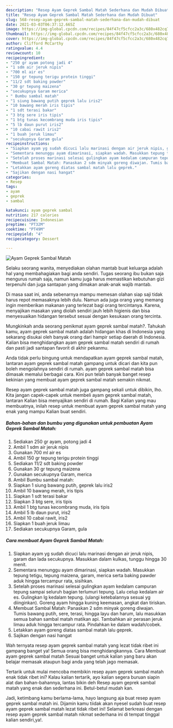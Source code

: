 ```yaml
---
description: "Resep Ayam Geprek Sambal Matah Sederhana dan Mudah Dibuat"
title: "Resep Ayam Geprek Sambal Matah Sederhana dan Mudah Dibuat"
slug: 568-resep-ayam-geprek-sambal-matah-sederhana-dan-mudah-dibuat
date: 2021-03-03T06:37:12.665Z
image: https://img-global.cpcdn.com/recipes/84f47cf5cfcc2a3c/680x482cq70/ayam-geprek-sambal-matah-foto-resep-utama.jpg
thumbnail: https://img-global.cpcdn.com/recipes/84f47cf5cfcc2a3c/680x482cq70/ayam-geprek-sambal-matah-foto-resep-utama.jpg
cover: https://img-global.cpcdn.com/recipes/84f47cf5cfcc2a3c/680x482cq70/ayam-geprek-sambal-matah-foto-resep-utama.jpg
author: Clifford McCarthy
ratingvalue: 4.4
reviewcount: 10
recipeingredient:
- "250 gr ayam potong jadi 4"
- "1 sdm air jeruk nipis"
- "700 ml air es"
- "150 gr tepung terigu protein tinggi"
- "11/2 sdt baking powder"
- "30 gr tepung maizena"
- "secukupnya Garam merica"
- " Bumbu sambal matah"
- "1 siung bawang putih geprek lalu iris2"
- "10 bawang merah iris tipis"
- "1 sdt terasi bakar"
- "3 btg sere iris tipis"
- "1 btg tunas kecombrang muda iris tipis"
- "5 lb daun purut iris2"
- "10 cabai rawit iris2"
- "1 buah jeruk limau"
- "secukupnya Garam gula"
recipeinstructions:
- "Siapkan ayam yg sudah dicuci lalu marinasi dengan air jeruk nipis, garam dan lada secukupnya. Masukkan dalam kulkas, tunggu hingga 30 menit."
- "Sementara menunggu ayam dimarinasi, siapkan wadah. Masukkan tepung tetigu, tepung maizena, garam, merica serta baking pawder aduk hingga tercampur rata, sisihkan."
- "Setelah proses marinasi selesai gulingkan ayam kedalam campuran tepung sampai seluruh bagian terlumuri tepung. Lalu celup kedalam air es. Gulingkan lg kedalam tepung. (ulangi ketebalannya sesuai yg diinginkan). Goreng ayam hingga kuning keemasan, angkat dan tiriskan."
- "Membuat Sambal Matah: Panaskan 2 sdm minyak goreng diwajan. Tumis bawang putih, sere, terasi, hingga layu dan harum, lalu masukkan semua bahan sambal matah matikan api. Tambahkan air perasan jeruk limau aduk hingga tercampur rata. Pindahkan ke dalam wadah/cobek."
- "Letakkan ayam goreng diatas sambal matah lalu geprek."
- "Sajikan dengan nasi hangat"
categories:
- Resep
tags:
- ayam
- geprek
- sambal

katakunci: ayam geprek sambal 
nutrition: 217 calories
recipecuisine: Indonesian
preptime: "PT32M"
cooktime: "PT49M"
recipeyield: "4"
recipecategory: Dessert

---
```



![Ayam Geprek Sambal Matah](https://img-global.cpcdn.com/recipes/84f47cf5cfcc2a3c/680x482cq70/ayam-geprek-sambal-matah-foto-resep-utama.jpg)

Selaku seorang wanita, menyediakan olahan mantab buat keluarga adalah hal yang membahagiakan bagi anda sendiri. Tugas seorang ibu bukan saja mengurus rumah saja, namun kamu juga harus memastikan kebutuhan gizi terpenuhi dan juga santapan yang dimakan anak-anak wajib mantab.

Di masa  saat ini, anda sebenarnya mampu memesan olahan siap saji tidak harus repot memasaknya lebih dulu. Namun ada juga orang yang memang ingin memberikan makanan yang terlezat bagi orang tercintanya. Karena, menyajikan masakan yang diolah sendiri jauh lebih higienis dan bisa menyesuaikan hidangan tersebut sesuai dengan kesukaan orang tercinta. 



Mungkinkah anda seorang penikmat ayam geprek sambal matah?. Tahukah kamu, ayam geprek sambal matah adalah hidangan khas di Indonesia yang sekarang disukai oleh banyak orang dari hampir setiap daerah di Indonesia. Kalian bisa menghidangkan ayam geprek sambal matah sendiri di rumah dan pasti jadi santapan favorit di akhir pekanmu.

Anda tidak perlu bingung untuk mendapatkan ayam geprek sambal matah, lantaran ayam geprek sambal matah gampang untuk dicari dan kita pun boleh mengolahnya sendiri di rumah. ayam geprek sambal matah bisa dimasak memalui berbagai cara. Kini pun telah banyak banget resep kekinian yang membuat ayam geprek sambal matah semakin nikmat.

Resep ayam geprek sambal matah juga gampang sekali untuk dibikin, lho. Kita jangan capek-capek untuk membeli ayam geprek sambal matah, lantaran Kalian bisa menyajikan sendiri di rumah. Bagi Kalian yang mau membuatnya, inilah resep untuk membuat ayam geprek sambal matah yang enak yang mampu Kalian buat sendiri.

<!--inarticleads1-->

##### Bahan-bahan dan bumbu yang digunakan untuk pembuatan Ayam Geprek Sambal Matah:

1. Sediakan 250 gr ayam, potong jadi 4
1. Ambil 1 sdm air jeruk nipis
1. Gunakan 700 ml air es
1. Ambil 150 gr tepung terigu protein tinggi
1. Sediakan 11/2 sdt baking powder
1. Gunakan 30 gr tepung maizena
1. Gunakan secukupnya Garam, merica
1. Ambil  Bumbu sambal matah:
1. Siapkan 1 siung bawang putih, geprek lalu iris2
1. Ambil 10 bawang merah, iris tipis
1. Siapkan 1 sdt terasi bakar
1. Siapkan 3 btg sere, iris tipis
1. Ambil 1 btg tunas kecombrang muda, iris tipis
1. Ambil 5 lb daun purut, iris2
1. Ambil 10 cabai rawit, iris2
1. Siapkan 1 buah jeruk limau
1. Sediakan secukupnya Garam, gula




<!--inarticleads2-->

##### Cara membuat Ayam Geprek Sambal Matah:

1. Siapkan ayam yg sudah dicuci lalu marinasi dengan air jeruk nipis, garam dan lada secukupnya. Masukkan dalam kulkas, tunggu hingga 30 menit.
1. Sementara menunggu ayam dimarinasi, siapkan wadah. Masukkan tepung tetigu, tepung maizena, garam, merica serta baking pawder aduk hingga tercampur rata, sisihkan.
1. Setelah proses marinasi selesai gulingkan ayam kedalam campuran tepung sampai seluruh bagian terlumuri tepung. Lalu celup kedalam air es. Gulingkan lg kedalam tepung. (ulangi ketebalannya sesuai yg diinginkan). Goreng ayam hingga kuning keemasan, angkat dan tiriskan.
1. Membuat Sambal Matah: Panaskan 2 sdm minyak goreng diwajan. Tumis bawang putih, sere, terasi, hingga layu dan harum, lalu masukkan semua bahan sambal matah matikan api. Tambahkan air perasan jeruk limau aduk hingga tercampur rata. Pindahkan ke dalam wadah/cobek.
1. Letakkan ayam goreng diatas sambal matah lalu geprek.
1. Sajikan dengan nasi hangat




Wah ternyata resep ayam geprek sambal matah yang lezat tidak ribet ini gampang banget ya! Semua orang bisa menghidangkannya. Cara Membuat ayam geprek sambal matah Sesuai banget untuk kalian yang baru akan belajar memasak ataupun bagi anda yang telah jago memasak.

Tertarik untuk mulai mencoba membikin resep ayam geprek sambal matah enak tidak ribet ini? Kalau kalian tertarik, ayo kalian segera buruan siapin alat dan bahan-bahannya, lantas bikin deh Resep ayam geprek sambal matah yang enak dan sederhana ini. Betul-betul mudah kan. 

Jadi, ketimbang kamu berlama-lama, hayo langsung aja buat resep ayam geprek sambal matah ini. Dijamin kamu tiidak akan nyesel sudah buat resep ayam geprek sambal matah lezat tidak ribet ini! Selamat berkreasi dengan resep ayam geprek sambal matah nikmat sederhana ini di tempat tinggal kalian sendiri,ya!.


